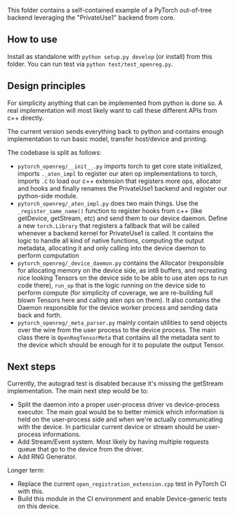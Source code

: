 This folder contains a self-contained example of a PyTorch out-of-tree backend leveraging the "PrivateUse1" backend from core.

## How to use
Install as standalone with `python setup.py develop` (or install) from this folder.
You can run test via `python test/test_openreg.py`.

## Design principles
For simplicity anything that can be implemented from python is done so.
A real implementation will most likely want to call these different APIs from c++ directly.

The current version sends everything back to python and contains enough implementation to run basic model, transfer host/device and printing.

The codebase is split as follows:
- `pytorch_openreg/__init__.py` imports torch to get core state initialized, imports `._aten_impl` to register our aten op implementations to torch, imports `.C` to load our c++ extension that registers more ops, allocator and hooks and finally renames the PrivateUse1 backend and register our python-side module.
- `pytorch_openreg/_aten_impl.py` does two main things. Use the `_register_same_name()` function to register hooks from c++ (like getDevice, getStream, etc) and send them to our device daemon. Define a new `torch.Library` that registers a fallback that will be called whenever a backend kernel for PrivateUse1 is called. It contains the logic to handle all kind of native functions, computing the output metadata, allocating it and only calling into the device daemon to perform computation
- `pytorch_openreg/_device_daemon.py` contains the Allocator (responsible for allocating memory on the device side, as int8 buffers, and recreating nice looking Tensors on the device side to be able to use aten ops to run code there), `run_op` that is the logic running on the device side to perform compute (for simplicity of coverage, we are re-building full blown Tensors here and calling aten ops on them). It also contains the Daemon responsible for the device worker process and sending data back and forth.
- `pytorch_openreg/_meta_parser.py` mainly contain utilities to send objects over the wire from the user process to the device process. The main class there is `OpenRegTensorMeta` that contains all the metadata sent to the device which should be enough for it to populate the output Tensor.

## Next steps

Currently, the autograd test is disabled because it's missing the getStream implementation.
The main next step would be to:
- Split the daemon into a proper user-process driver vs device-process executor. The main goal would be to better mimick which information is held on the user-process side and when we're actually communicating with the device. In particular current device or stream should be user-process informations.
- Add Stream/Event system. Most likely by having multiple requests queue that go to the device from the driver.
- Add RNG Generator.

Longer term:
- Replace the current `open_registration_extension.cpp` test in PyTorch CI with this.
- Build this module in the CI environment and enable Device-generic tests on this device.
